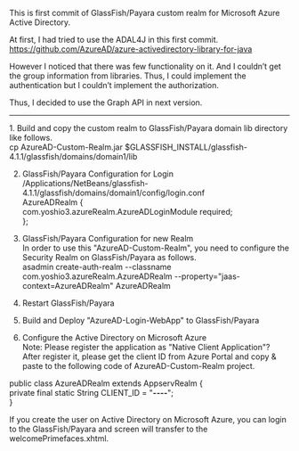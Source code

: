 This is first commit of GlassFish/Payara custom realm for Microsoft Azure
Active Directory.

At first, I had tried to use the ADAL4J in this first commit.
https://github.com/AzureAD/azure-activedirectory-library-for-java

However I noticed that there was few functionality on it. And I
couldn’t get the group information from libraries.
Thus, I could implement the authentication but I couldn’t implement the
authorization.

Thus, I decided to use the Graph API in next version.

<HR>
1. Build and copy the custom realm to GlassFish/Payara domain lib directory like follows.<br>
cp AzureAD-Custom-Realm.jar $GLASSFISH_INSTALL/glassfish-4.1.1/glassfish/domains/domain1/lib

2. GlassFish/Payara Configuration for Login<br>
/Applications/NetBeans/glassfish-4.1.1/glassfish/domains/domain1/config/login.conf<br>
AzureADRealm {<br>
        com.yoshio3.azureRealm.AzureADLoginModule required;<br>
};<br>

3. GlassFish/Payara Configuration for new Realm<br>
In order to use this "AzureAD-Custom-Realm", you need to configure the Security Realm on GlassFish/Payara as follows.<br>
 asadmin create-auth-realm --classname com.yoshio3.azureRealm.AzureADRealm --property="jaas-context=AzureADRealm" AzureADRealm

4. Restart GlassFish/Payara

5. Build and Deploy "AzureAD-Login-WebApp" to GlassFish/Payara

6. Configure the Active Directory on Microsoft Azure<br>
   Note: Please register the application as "Native Client Application"?
   After register it, please get the client ID from Azure Portal and 
   copy & paste to the following code of AzureAD-Custom-Realm project.
   
public class AzureADRealm extends AppservRealm {<br>
    private final static String CLIENT_ID = "********-****-****-****-************";<br>
}<br>

If you create the user on Active Directory on Microsoft Azure, you can login to the GlassFish/Payara
and screen will transfer to the welcomePrimefaces.xhtml.
